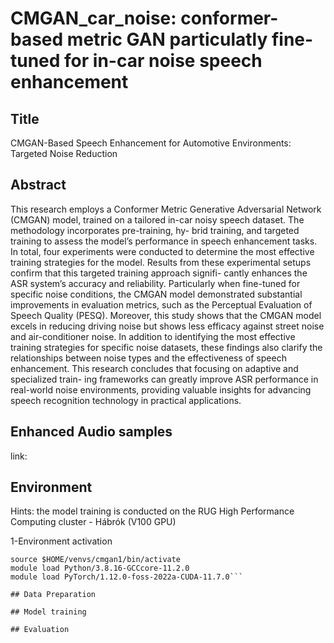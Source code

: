 # CMGAN_car_noise: conformer-based metric GAN particulatly fine-tuned for in-car noise speech enhancement

## Title
CMGAN-Based Speech Enhancement for Automotive Environments: Targeted Noise Reduction

## Abstract
This research employs a Conformer Metric Generative Adversarial Network (CMGAN) model, trained on a tailored in-car noisy speech dataset. The methodology incorporates pre-training, hy- brid training, and targeted training to assess the model’s performance in speech enhancement tasks. In total, four experiments were conducted to determine the most effective training strategies for the model. Results from these experimental setups confirm that this targeted training approach signifi- cantly enhances the ASR system’s accuracy and reliability. Particularly when fine-tuned for specific noise conditions, the CMGAN model demonstrated substantial improvements in evaluation metrics, such as the Perceptual Evaluation of Speech Quality (PESQ). Moreover, this study shows that the CMGAN model excels in reducing driving noise but shows less efficacy against street noise and air-conditioner noise. In addition to identifying the most effective training strategies for specific noise datasets, these findings also clarify the relationships between noise types and the effectiveness of speech enhancement. This research concludes that focusing on adaptive and specialized train- ing frameworks can greatly improve ASR performance in real-world noise environments, providing valuable insights for advancing speech recognition technology in practical applications.

## Enhanced Audio samples
link: 

## Environment
Hints: the model training is conducted on the RUG High Performance Computing cluster - Hábrók (V100 GPU)

1-Environment activation

```python3 -m venv $HOME/venvs/cmgan1
source $HOME/venvs/cmgan1/bin/activate
module load Python/3.8.16-GCCcore-11.2.0
module load PyTorch/1.12.0-foss-2022a-CUDA-11.7.0```

## Data Preparation

## Model training

## Evaluation
